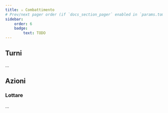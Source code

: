 ```yaml
---
title: ⚔️ Combattimento
# Prev/next pager order (if `docs_section_pager` enabled in `params.toml`)
sidebar:
    order: 6
    badge:
        text: TODO
---
```


## Turni

...

## Azioni

### Lottare

...